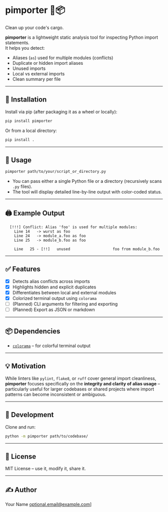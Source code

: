 # pimporter 🐍📦
Clean up your code's cargo.

**pimporter** is a lightweight static analysis tool for inspecting Python import statements.  
It helps you detect:

- Aliases (`as`) used for multiple modules (conflicts)
- Duplicate or hidden import aliases
- Unused imports
- Local vs external imports
- Clean summary per file

---

## 🔧 Installation

Install via pip (after packaging it as a wheel or locally):

```bash
pip install pimporter
````

Or from a local directory:

```bash
pip install .
```

---

## 🚀 Usage

```bash
pimporter path/to/your/script_or_directory.py
```

* You can pass either a single Python file or a directory (recursively scans `.py` files).
* The tool will display detailed line-by-line output with color-coded status.

---

## 🖨️ Example Output

```text
  [!!!] Conflict: Alias 'foo' is used for multiple modules:
    Line 14   -> wurst as foo
    Line 24   -> module_a.foo as foo
    Line 25   -> module_b.foo as foo

    Line   25 - [!!]   unused                   foo from module_b.foo
```

---

## ✅ Features

* [x] Detects alias conflicts across imports
* [x] Highlights hidden and explicit duplicates
* [x] Differentiates between local and external modules
* [x] Colorized terminal output using `colorama`
* [ ] (Planned) CLI arguments for filtering and exporting
* [ ] (Planned) Export as JSON or markdown

---

## 📦 Dependencies

* [`colorama`](https://pypi.org/project/colorama/) – for colorful terminal output

---

## 💡 Motivation

While linters like `pylint`, `flake8`, or `ruff` cover general import cleanliness, **pimporter** focuses specifically on the **integrity and clarity of alias usage** – particularly useful for larger codebases or shared projects where import patterns can become inconsistent or ambiguous.

---

## 🧪 Development

Clone and run:

```bash
python -m pimporter path/to/codebase/
```

---

## 📄 License

MIT License – use it, modify it, share it.

---

## ✍️ Author

Your Name
[optional.email@example.com](mailto:optional.email@example.com)]

```

